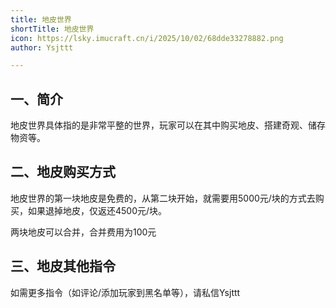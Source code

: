 ```yaml
---
title: 地皮世界
shortTitle: 地皮世界
icon: https://lsky.imucraft.cn/i/2025/10/02/68dde33278882.png
author: Ysjttt

---
```





## **一、简介**

地皮世界具体指的是非常平整的世界，玩家可以在其中购买地皮、搭建奇观、储存物资等。

## **二、地皮购买方式**

地皮世界的第一块地皮是免费的，从第二块开始，就需要用5000元/块的方式去购买，如果退掉地皮，仅返还4500元/块。

两块地皮可以合并，合并费用为100元

## **三、地皮其他指令**

如需更多指令（如评论/添加玩家到黑名单等），请私信Ysjttt